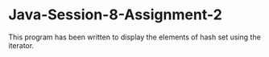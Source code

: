 # Java-Session-8-Assignment-2
This program has been written to display the elements of hash set using the iterator.
